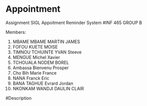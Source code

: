 # Appointment
Assignment SIGL Appoitment Reminder System
#INF 465 GROUP B

Members:
1. MBAME MBAME MARTIN JAMES
2. FOFOU KUETE MOISE 
3. TIMNOU TCHUINTE YVAN Steeve
4. MENGUE Michel Xavier
5. TCHOUALA NODEM BOREL
6. Ambassa Bienvenu Prosper
7. Cho Bih Marie France
8. NANA Franck Eric
9. BANA TAGHUE Evrard Jordan
10. NKONKAM WANDJI DAULIN CLAIR 

#Description
